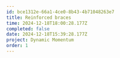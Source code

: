 ```yaml
---
id: bce1312e-66a1-4ce0-8b43-4b71048263e7
title: Reinforced braces
time: 2024-12-18T18:00:28.177Z
completed: false
date: 2024-12-18T15:39:28.177Z
project: Dynamic Momentum
order: 1
---
```



